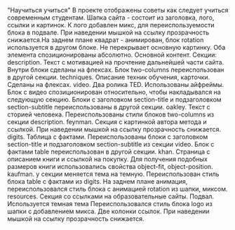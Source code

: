 "Научиться учиться"
В проекте отображены советы как следует учиться современным студентам.
Шапка сайта - состоит из заголовка, лого, ссылки и картинок. К лого добавлен микс, для переиспользуемости блока в подвале. При наведении мышкой на ссылку прозрачность снижается.На заднем плане квадрат - анимирован, блок rotation используется в другом блоке. Не перекрывает основную картинку. Оба элемента спозиционированы абсолютно.
 Основной контент. Секции:
  description. Текст с мотивацией на прочтение дальнейшей части сайта. Внутри блоки сделаны на флексах. Блок two-columns переиспользован в другой секции.
  techniques. Описание техник обучения, карточки. Сделаны на флексах.
  video. Два ролика TED. Использованы айфреймы. Блок с видео спозиционирован относительно, чтобы накладывался на следующую секцию. Блоки с заголовком section-title и подзаголовком section-subtitle переиспользованы в другой секции.
  oakley. Текст с сторией человека. Переиспользованы стили блоков two-columns из секции description.
  feynman. Секция с картинкой автора метода и ссылкой. При наведении мышкой на ссылку прозрачность снижается.
  digits. Таблица с фактами. Переиспользованы блоки с заголовком section-title и подзаголовком section-subtitle из секции video. Блок с фактами table переиспользован в другой секции.
  khan. Страница с описанием книги и ссылкой на покупку. Для получения подобных размеров книги использовались свойства object-fit, object-position.
  kaufman. у секции меняется тема на темную. Переиспользован стиль блока table с фактами из digits. На заднем плане анимация, переиспользовался стиль блока с анимацией rotation из шапки, миксом.
  resources. Секция со ссылками на образовательные сайты.
Подвал. Используется темная тема Переиспользовался стиль блока logo из шапки с добавлением микса. Две колонки ссылок. При наведении мышкой на ссылку прозрачность снижается.

